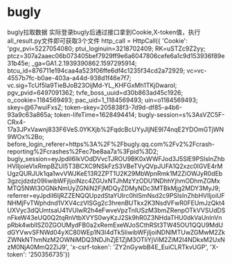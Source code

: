 # bugly
bugly拉取数据
实际登录bugly后通过接口拿到Cookie,X-token值，执行all_result.py文件即可获取3个文件
http_call = HttpCall({
        'Cookie': 'pgv_pvi=5227054080; ptui_loginuin=3218702409; RK=uSTZc9Z2yy; ptcz=307a2aaec06b073405bef7929ff9e6a6047806cefe6a1c9d153936f89e31b45e; _ga=GA1.2.1939390862.1597295914; btcu_id=876711e194caa4a523f06ffe6df4c1235f34cd2a72929; vc=vc-4557b7fc-b0ae-403a-a44d-938d1f46e7f7; vc.sig=TcUf5la9TieBJoB23OijMd-YL_KHFGxMh1TKj0waroI; pgv_pvid=6497091362; tvfe_boss_uuid=d30b863ad45c1926; o_cookie=1184569493; pac_uid=1_1184569493; uin=o1184569493; skey=@67wuiFxsZ; token-skey=205838f3-7d9d-df85-a4b6-93a9c63a865a; token-lifeTime=1628494414; bugly-session=s%3AsVZC5F-CRx4-17a3JPxVawnj833F6VeS.0YKXjb%2FqdcBcUYyJljNE9I74nqE2YDOmGTjWN9WOx%2Bo; before_login_referer=https%3A%2F%2Fbugly.qq.com%2Fv2%2Fcrash-reporting%2Fcrashes%2Fec7be8aa7a%3Fpid%3D2; bugly_session=eyJpdiI6IkVOdDVvcTJROU9BK0xWWFJod3J5SlE9PSIsInZhbHVlIjoieVlxRmpBZUI5T3BCXC9NSkFzS3VBeTVyQVpJUFA1Q2xzc0lGVE4rMUgzQURJUk1qa1wvVWJKeE13R2ZPT1U2K29MbWpnRmk1M2ZiOWJyR0dEb3gzcjdzdz09IiwibWFjIjoiNzc4ZGUxNTJhMzYzODU1NDhhYjhmODhmZGMxMTQ5NWI3OGNkNmUyZGNiN2FjMDQyZDMyNDc3MTBkMjg2MDY3MyJ9; referrer=eyJpdiI6IjRZZENQQUpzdStaYUIrc0hlSmNsd2c9PSIsInZhbHVlIjoiUFNHMjFvTWphdnd1VXV4czVlSGg2c3hrenBUTkx2K3NsdVFwR0FEUmJzQkt4UXVyc3dQUmtsaU41VUlwR2h4eFwveVpzTnlUSzM3bmZRenpOTkVVSUdDSnFkeW43eUQ0Q2tqRnVtbXVYS0wyKzJ2Sk9hR0Z3NHdaTHU0dkVaUnlnVnpRbk4wbllSZ0ZGOUMydFB0a2xRemExeWJoSCthRSt3TW45OU1QQU9MdUdGYVwvSFNWd04yXC80WEp1N3I4dTk5IiwibWFjIjoiNDNlMTUwZGMwM2ZkZWNkNThmNzM2OWNiMDQ3NDJhZjE1ZjM3OTliYjViM2ZiM2I4NDkxM2UxNzM0NjA0MmQ2ZiJ9',
        'x-csrf-token': 'ZY2nGywbB4E_EuiCLRTkvUGP', 'X-token': '250356735'})
